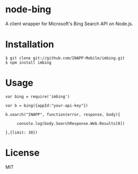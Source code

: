 # node-bing

A client wrapper for Microsoft's Bing Search API on Node.js.

# Installation

```
$ git clone git://github.com/INAPP-Mobile/imbing.git
$ npm install imbing
```

# Usage
```
var bing = require('imbing')

var b = bing({appId:"your-api-key"})

b.search("INAPP", function(error, response, body){

     console.log(body.SearchResponse.Web.Results[0]) 

},{limit: 30})
```

# License

MIT
